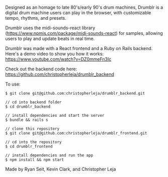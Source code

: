 Designed as an homage to late 80's/early 90's drum machines, Drumblr is a digital drum machine users can play in the browser, with customizable tempo, rhythms, and presets.

Drumblr uses the midi-sounds-react library (https://www.npmjs.com/package/midi-sounds-react) for samples, allowing users to play and update beats in real time.

Drumblr was made with a React frontend and a Ruby on Rails backend. Here's a demo video to show you how it works: https://www.youtube.com/watch?v=DZ0mmeFn3Ic

Check out the backend code here: https://github.com/christopherleja/drumblr_backend

To use: 

```// clone backend first
$ git clone git@github.com:christopherleja/drumblr_backend.git

// cd into backend folder
$ cd drumblr_backend

// install dependencies and start the server
$ bundle && rails s

// clone this repository
$ git clone git@github.com:christopherleja/drumblr_frontend.git 

// cd into the repository
$ cd drumblr_frontend

// install dependencies and run the app
$ npm install && npm start
```
Made by Ryan Seit, Kevin Clark, and Christopher Leja
